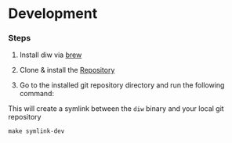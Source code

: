 Development
==================================

### Steps

1. Install diw via [brew](https://diw-tool.netlify.app/installation.html)
2. Clone & install the [Repository](https://github.com/MarcoFaul/diw)
    
3. Go to the installed git repository directory and run the following command:

This will create a symlink between the `diw` binary and your local git repository 

    make symlink-dev
